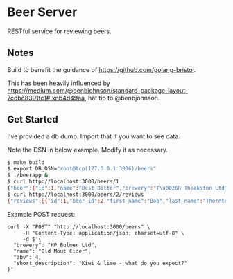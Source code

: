 # Beer Server

RESTful service for reviewing beers.

## Notes

Build to benefit the guidance of https://github.com/golang-bristol.

This has been heavily influenced by https://medium.com/@benbjohnson/standard-package-layout-7cdbc8391fc1#.xnb4d49aa, hat tip to @benbjohnson.

## Get Started

I've provided a db dump. Import that if you want to see data.

Note the DSN in below example. Modify it as necessary.

```bash
$ make build
$ export DB_DSN="root@tcp(127.0.0.1:3306)/beers"
$ ./beerapp &
$ curl http://localhost:3000/beers/1
{"beer":{"id":1,"name":"Best Bitter","brewery":"T\u0026R Theakston Ltd","abv":3.8,"short_description":"Theakston Best Bitter is the leading session ale within the Theakston portfolio and has been for time immemorial. It is quite possible that when Robert Theakston founded the brewery in 1827 the range of ales would have been limited to just two or three of which almost certainly, one would have been a bitter beer. Consequently it would be reasonable to argue that Theakston Best Bitter is one of the longest established session ales in Yorkshire.","created":"2017-01-09T18:55:43Z"}}
$ curl http://localhost:3000/beers/2/reviews
{"reviews":[{"id":1,"beer_id":2,"first_name":"Bob","last_name":"Thornton","score":4,"text":"Incredible beer, copper in colour.","created":"2017-01-09T19:00:59Z"},{"id":2,"beer_id":2,"first_name":"Ted","last_name":"Newton","score":1,"text":"Not the nicest beer.","created":"2017-01-09T12:30:12Z"}]}
```

Example POST request:
```
curl -X "POST" "http://localhost:3000/beers" \
     -H "Content-Type: application/json; charset=utf-8" \
     -d $'{
  "brewery": "HP Bulmer Ltd",
  "name": "Old Mout Cider",
  "abv": 4,
  "short_description": "Kiwi & lime - what do you expect?"
}'
```


